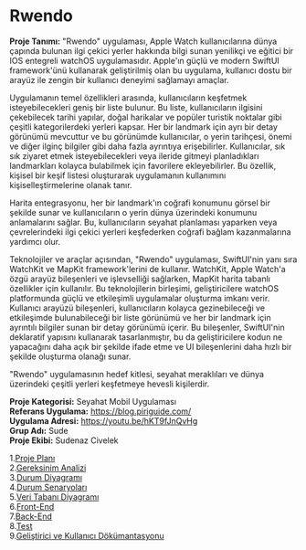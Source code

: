 # Rwendo
**Proje Tanımı:**
"Rwendo" uygulaması, Apple Watch kullanıcılarına dünya çapında bulunan ilgi çekici yerler hakkında bilgi sunan yenilikçi ve eğitici bir IOS entegreli watchOS uygulamasıdır. Apple'ın güçlü ve modern SwiftUI framework'ünü kullanarak geliştirilmiş olan bu uygulama, kullanıcı dostu bir arayüz ile zengin bir kullanıcı deneyimi sağlamayı amaçlar.
 
Uygulamanın temel özellikleri arasında, kullanıcıların keşfetmek isteyebilecekleri geniş bir liste bulunur. Bu liste, kullanıcıların ilgisini çekebilecek tarihi yapılar, doğal harikalar ve popüler turistik noktalar gibi çeşitli kategorilerdeki yerleri kapsar. Her bir landmark için ayrı bir detay görünümü mevcuttur ve bu görünümde kullanıcılar, o yerin tarihçesi, önemi ve diğer ilginç bilgiler gibi daha fazla ayrıntıya erişebilirler.
Kullanıcılar, sık sık ziyaret etmek isteyebilecekleri veya ileride gitmeyi planladıkları landmarkları kolayca bulabilmek için favorilere ekleyebilirler. Bu özellik, kişisel bir keşif listesi oluşturarak uygulamanın kullanımını kişiselleştirmelerine olanak tanır.

Harita entegrasyonu, her bir landmark'ın coğrafi konumunu görsel bir şekilde sunar ve kullanıcıların o yerin dünya üzerindeki konumunu anlamalarını sağlar. Bu, kullanıcıların seyahat planlaması yaparken veya çevrelerindeki ilgi çekici yerleri keşfederken coğrafi bağlam kazanmalarına yardımcı olur.

Teknolojiler ve araçlar açısından, "Rwendo" uygulaması, SwiftUI'nin yanı sıra WatchKit ve MapKit framework'lerini de kullanır. WatchKit, Apple Watch'a özgü arayüz bileşenleri ve işlevselliği sağlarken, MapKit harita tabanlı özellikler için kullanılır. Bu teknolojilerin birleşimi, geliştiricilere watchOS platformunda güçlü ve etkileşimli uygulamalar oluşturma imkanı verir.
Kullanıcı arayüzü bileşenleri, kullanıcıların kolayca gezinebileceği ve etkileşimde bulunabileceği bir liste görünümü ve her bir landmark için ayrıntılı bilgiler sunan bir detay görünümü içerir. Bu bileşenler, SwiftUI'nin deklaratif yapısını kullanarak tasarlanmıştır, bu da geliştiricilere kodun ne yapacağını daha açık bir şekilde ifade etme ve UI bileşenlerini daha hızlı bir şekilde oluşturma olanağı sunar.

"Rwendo" uygulamasının hedef kitlesi, seyahat meraklıları ve dünya üzerindeki çeşitli yerleri keşfetmeye hevesli kişilerdir. 

**Proje Kategorisi:** Seyahat Mobil Uygulaması <br>
**Referans Uygulama:** https://blog.piriguide.com/ <br>
**Uygulama Adresi:** https://youtu.be/hKT9fJnQvHg <br>
**Grup Adı:** Sude <br>
**Proje Ekibi:** Sudenaz Civelek <br>

1.[Proje Planı](projeplanı.md) <br>
2.[Gereksinim Analizi](gereksinimanalizi.md) <br>
3.[Durum Diyagramı](durumdiyagramı.md) <br>
4.[Durum Senaryoları](durumsenaryoları.md) <br>
5.[Veri Tabanı Diyagramı](veritabanıdiyagramı.md) <br>
6.[Front-End](front-end.md) <br>
7.[Back-End](back-end.md) <br>
8.[Test](test.md) <br>
9.[Geliştirici ve Kullanıcı Dökümantasyonu](geliştiricivekullanıcıdökümantasyonu.md) <br>


